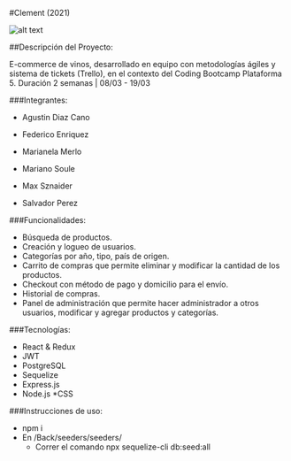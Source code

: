 




#Clement (2021)

![alt text](https://i.ibb.co/NN3WR0W/Screenshot-from-2021-04-12-12-31-53.png)

##Descripción del Proyecto:

E-commerce de vinos, desarrollado en equipo con metodologías ágiles y sistema de tickets (Trello), en el contexto del Coding Bootcamp Plataforma 5.
Duración 2 semanas | 08/03 - 19/03

###Integrantes:

* Agustin Diaz Cano

* Federico Enriquez

* Marianela Merlo

* Mariano Soule

* Max Sznaider

* Salvador Perez

###Funcionalidades:

* Búsqueda de productos.
* Creación y logueo de usuarios.
* Categorías por año, tipo, país de origen.
* Carrito de compras que permite eliminar y modificar la cantidad de los productos.
* Checkout con método de pago y domicilio para el envío.
* Historial de compras.
* Panel de administración que permite hacer administrador a otros usuarios, modificar y 
agregar productos y categorías.

###Tecnologías:

* React & Redux
* JWT
* PostgreSQL
* Sequelize
* Express.js
* Node.js
*CSS

###Instrucciones de uso:

* npm i
* En /Back/seeders/seeders/
    * Correr el comando npx sequelize-cli db:seed:all